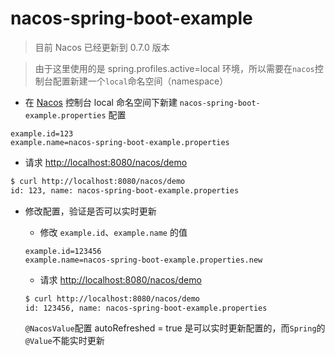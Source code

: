 # nacos-spring-boot-example
> 目前 Nacos 已经更新到 0.7.0 版本

> 由于这里使用的是 spring.profiles.active=local 环境，所以需要在`nacos`控制台配置新建一个`local`命名空间（namespace）

- 在 [Nacos](https://nacos.io/zh-cn/) 控制台 local 命名空间下新建 `nacos-spring-boot-example.properties` 配置
```properties
example.id=123
example.name=nacos-spring-boot-example.properties
```

- 请求 [http://localhost:8080/nacos/demo](http://localhost:8080/nacos/demo)
```bash
$ curl http://localhost:8080/nacos/demo
id: 123, name: nacos-spring-boot-example.properties
```

- 修改配置，验证是否可以实时更新
  - 修改 `example.id`、`example.name` 的值
  ```properties
  example.id=123456
  example.name=nacos-spring-boot-example.properties.new
  ```
  - 请求 [http://localhost:8080/nacos/demo](http://localhost:8080/nacos/demo)
  ```bash
  $ curl http://localhost:8080/nacos/demo
  id: 123456, name: nacos-spring-boot-example.properties
  ```

  `@NacosValue`配置 autoRefreshed = true 是可以实时更新配置的，而`Spring`的`@Value`不能实时更新